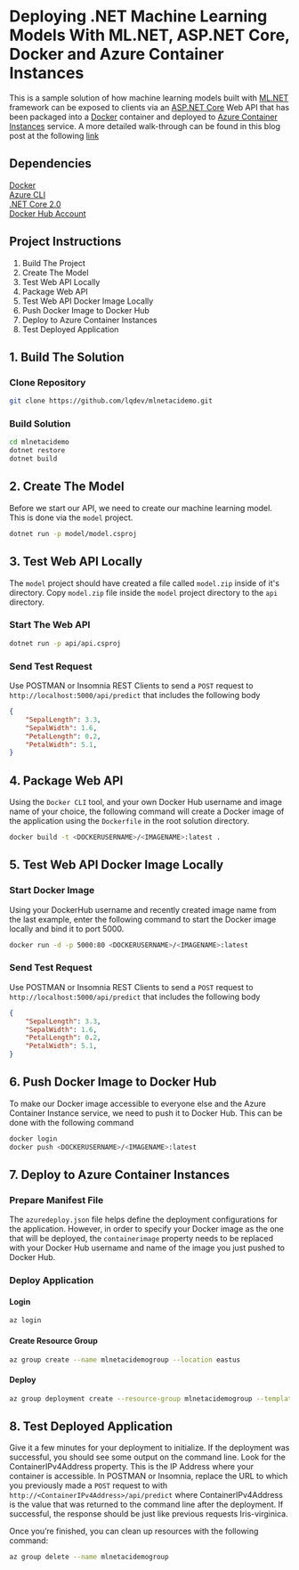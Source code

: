 # Deploying .NET Machine Learning Models With ML.NET, ASP.NET Core, Docker and Azure Container Instances

This is a sample solution of how machine learning models built with [ML.NET](https://www.microsoft.com/net/learn/apps/machine-learning-and-ai/ml-dotnet) framework can be exposed to clients via an [ASP.NET Core](https://www.microsoft.com/net/learn/apps/web) Web API that has been packaged into a [Docker](https://www.docker.com/) container and deployed to [Azure Container Instances](https://azure.microsoft.com/en-us/services/container-instances/) service. A more detailed walk-through can be found in this blog post at the following [link](http://luisquintanilla.me/2018/05/11/deploy-netml-docker-aci/)

## Dependencies

[Docker](https://docs.docker.com/install/linux/docker-ce/ubuntu/)  
[Azure CLI](https://docs.microsoft.com/en-us/cli/azure/install-azure-cli?view=azure-cli-latest)  
[.NET Core 2.0](https://www.microsoft.com/net/download/linux)  
[Docker Hub Account](https://hub.docker.com/)

## Project Instructions

1. Build The Project
2. Create The Model
3. Test Web API Locally
4. Package Web API
5. Test Web API Docker Image Locally
6. Push Docker Image to Docker Hub
7. Deploy to Azure Container Instances
8. Test Deployed Application

## 1. Build The Solution

### Clone Repository

```bash
git clone https://github.com/lqdev/mlnetacidemo.git
```

### Build Solution

```bash
cd mlnetacidemo
dotnet restore
dotnet build
```

## 2. Create The Model

Before we start our API, we need to create our machine learning model. This is done via the `model` project.

```bash
dotnet run -p model/model.csproj
```

## 3. Test Web API Locally

The `model` project should have created a file called `model.zip` inside of it's directory. Copy `model.zip` file inside the `model` project directory to the `api` directory.

### Start The Web API
```bash
dotnet run -p api/api.csproj
```

### Send Test Request

Use POSTMAN or Insomnia REST Clients to send a `POST` request to `http://localhost:5000/api/predict` that includes the following body

```json
{
	"SepalLength": 3.3,
	"SepalWidth": 1.6,
	"PetalLength": 0.2,
	"PetalWidth": 5.1,
}
```

## 4. Package Web API

Using the `Docker CLI` tool, and your own Docker Hub username and image name of your choice, the following command will create a Docker image of the application using the `Dockerfile` in the root solution directory.

```bash
docker build -t <DOCKERUSERNAME>/<IMAGENAME>:latest .
```

## 5. Test Web API Docker Image Locally

### Start Docker Image

Using your DockerHub username and recently created image name from the last example, enter the following command to start the Docker image locally and bind it to port 5000.

```bash
docker run -d -p 5000:80 <DOCKERUSERNAME>/<IMAGENAME>:latest
```

### Send Test Request

Use POSTMAN or Insomnia REST Clients to send a `POST` request to `http://localhost:5000/api/predict` that includes the following body

```json
{
	"SepalLength": 3.3,
	"SepalWidth": 1.6,
	"PetalLength": 0.2,
	"PetalWidth": 5.1,
}
```

## 6. Push Docker Image to Docker Hub

To make our Docker image accessible to everyone else and the Azure Container Instance service, we need to push it to Docker Hub. This can be done with the following command

```bash
docker login
docker push <DOCKERUSERNAME>/<IMAGENAME>:latest
```

## 7. Deploy to Azure Container Instances

### Prepare Manifest File

The `azuredeploy.json` file helps define the deployment configurations for the application. However, in order to specify your Docker image as the one that will be deployed, the `containerimage` property needs to be replaced with your Docker Hub username and name of the image you just pushed to Docker Hub.

### Deploy Application

#### Login

```bash
az login
```

#### Create Resource Group

```bash
az group create --name mlnetacidemogroup --location eastus
```

#### Deploy

```bash
az group deployment create --resource-group mlnetacidemogroup --template-file azuredeploy.json
```

## 8. Test Deployed Application

Give it a few minutes for your deployment to initialize. If the deployment was successful, you should see some output on the command line. Look for the ContainerIPv4Address property. This is the IP Address where your container is accessible. In POSTMAN or Insomnia, replace the URL to which you previously made a `POST` request to with `http://<ContainerIPv4Address>/api/predict` where ContainerIPv4Address is the value that was returned to the command line after the deployment. If successful, the response should be just like previous requests Iris-virginica.

Once you’re finished, you can clean up resources with the following command:

```bash
az group delete --name mlnetacidemogroup
```
